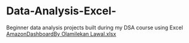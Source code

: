 # Data-Analysis-Excel-
Beginner data analysis projects built during my DSA course using Excel
[AmazonDashboardBy Olamilekan Lawal.xlsx](https://github.com/user-attachments/files/21041942/AmazonDashboardBy.Olamilekan.Lawal.xlsx)
